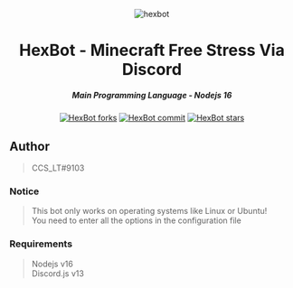 <p align="center"><img src="https://i.imgur.com/bAfTdtk.png" alt="hexbot"></p>

<h1 align="center">HexBot - Minecraft Free Stress Via Discord</h1>
<em><h5 align="center">Main Programming Language - Nodejs 16</h5></em>

<p align="center">
<a href="#"><img alt="HexBot forks" src="https://img.shields.io/github/forks/ccs-lt/HexBot?style=for-the-badge&logo=CurseForge&color=#12FFC6"></a>
<a href="#"><img alt="HexBot commit" src="https://img.shields.io/github/last-commit/ccs-lt/HexBot/main?style=for-the-badge&logo=github&color=red"></a>
<a href="#"><img alt="HexBot stars" src="https://img.shields.io/github/stars/ccs-lt/HexBot?style=for-the-badge&color=blue&logo=stripe"></a>

## Author
> CCS_LT#9103

### Notice
> This bot only works on operating systems like Linux or Ubuntu!<br/>
> You need to enter all the options in the configuration file<br/>

### Requirements
> Nodejs v16<br/>
> Discord.js v13

